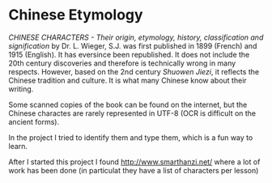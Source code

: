 # Chinese Etymology


*CHINESE CHARACTERS - Their origin, etymology, history, classification and signification* by Dr. L. Wieger, S.J. was first published in 1899 (French) and 1915 (English). It has eversince been republished. It does not include the 20th century discoveries and therefore is technically wrong in many respects. However, based on the 2nd century *Shuowen Jiezi*, it reflects the Chinese tradition and culture. It is what many Chinese know about their writing.

Some scanned copies of the book can be found on the internet, but the Chinese charactes are rarely represented in UTF-8 (OCR is difficult on the ancient forms).

In the project I tried to identify them and type them, which is a fun way to learn.

After I started this project I found
http://www.smarthanzi.net/
where a lot of work has been done (in particulat they have a list of characters per lesson)